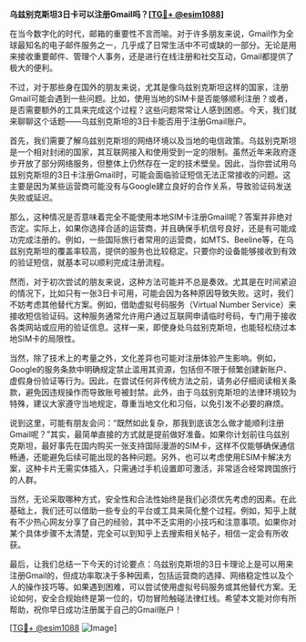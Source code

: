 **乌兹别克斯坦3日卡可以注册Gmail吗？[[TG💪+ @esim1088](https://t.me/s/esim1088)]**

在当今数字化的时代，邮箱的重要性不言而喻。对于许多朋友来说，Gmail作为全球最知名的电子邮件服务之一，几乎成了日常生活中不可或缺的一部分。无论是用来接收重要邮件、管理个人事务，还是进行在线注册和社交互动，Gmail都提供了极大的便利。

不过，对于那些身在国外的朋友来说，尤其是像乌兹别克斯坦这样的国家，注册Gmail可能会遇到一些问题。比如，使用当地的SIM卡是否能够顺利注册？或者，是否需要额外的工具来完成这个过程？这些问题常常让人感到困惑。今天，我们就来聊聊这个话题——乌兹别克斯坦的3日卡能否用于注册Gmail账户。

首先，我们需要了解乌兹别克斯坦的网络环境以及当地的电信政策。乌兹别克斯坦是一个相对封闭的国家，其互联网接入和使用受到一定的限制。虽然近年来政府逐步开放了部分网络服务，但整体上仍然存在一定的技术壁垒。因此，当你尝试用乌兹别克斯坦的3日卡注册Gmail时，可能会面临验证短信无法正常接收的问题。这主要是因为某些运营商可能没有与Google建立良好的合作关系，导致验证码发送失败或延迟。

那么，这种情况是否意味着完全不能使用本地SIM卡注册Gmail呢？答案并非绝对否定。实际上，如果你选择合适的运营商，并且确保手机信号良好，还是有可能成功完成注册的。例如，一些国际旅行者常用的运营商，如MTS、Beeline等，在乌兹别克斯坦的覆盖率较高，提供的服务也比较稳定。只要你的设备能够接收到有效的验证短信，就基本可以顺利完成注册流程。

然而，对于初次尝试的朋友来说，这种方法可能并不总是奏效。尤其是在时间紧迫的情况下，比如只有一张3日卡可用，可能会因为各种原因导致失败。这时，我们不妨考虑其他替代方案。例如，借助虚拟号码服务（Virtual Number Service）来接收短信验证码。这种服务通常允许用户通过互联网申请临时号码，专门用于接收各类网站或应用的验证信息。这样一来，即使身处乌兹别克斯坦，也能轻松绕过本地SIM卡的局限性。

当然，除了技术上的考量之外，文化差异也可能对注册体验产生影响。例如，Google的服务条款中明确规定禁止滥用其资源，包括但不限于频繁创建新账户、虚假身份验证等行为。因此，在尝试任何非传统方法之前，请务必仔细阅读相关条款，避免因违规操作而导致账号被封禁。此外，由于乌兹别克斯坦的法律环境较为特殊，建议大家遵守当地规定，尊重当地文化和习俗，以免引发不必要的麻烦。

说到这里，可能有朋友会问：“既然如此复杂，那我到底该怎么做才能顺利注册Gmail呢？”其实，最简单直接的方式就是提前做好准备。如果你计划前往乌兹别克斯坦，最好事先在国内购买一张支持国际漫游的SIM卡，这样不仅能够确保通信畅通，还能避免后续可能出现的各种问题。另外，也可以考虑使用ESIM卡解决方案，这种卡片无需实体插入，只需通过手机设置即可激活，非常适合经常跨国旅行的人群。

当然，无论采取哪种方式，安全性和合法性始终是我们必须优先考虑的因素。在此基础上，我们还可以借助一些专业的平台或工具来简化整个过程。例如，知乎上就有不少热心网友分享了自己的经验，其中不乏实用的小技巧和注意事项。如果你对某个具体步骤不太清楚，完全可以到知乎上去搜索相关帖子，相信一定会有所收获。

最后，让我们总结一下今天的讨论要点：乌兹别克斯坦的3日卡理论上是可以用来注册Gmail的，但成功率取决于多种因素，包括运营商的选择、网络稳定性以及个人的操作技巧等。如果遇到困难，可以尝试使用虚拟号码服务或其他替代方案。无论如何，安全合规始终是第一位的，切勿冒险触碰法律红线。希望本文能对你有所帮助，祝你早日成功注册属于自己的Gmail账户！

[[TG💪+ @esim1088](https://t.me/s/esim1088) ![Image](https://i.postimg.cc/4NQfJmqS/Snipaste-2025-05-13-00-14-12.png)]
